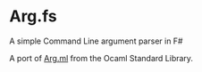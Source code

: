 # Arg.fs
A simple Command Line argument parser in F#

A port of [Arg.ml](https://github.com/ocaml/ocaml/blob/trunk/stdlib/arg.ml) from the Ocaml Standard Library.

